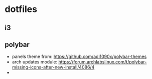 # dotfiles

## i3

## polybar

- panels theme from: https://github.com/adi1090x/polybar-themes 
- arch updates module: https://forum.archlabslinux.com/t/polybar-missing-icons-after-new-install/4086/4
- 